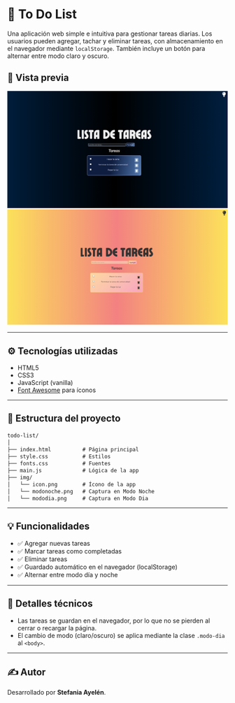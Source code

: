 # 📝 To Do List

Una aplicación web simple e intuitiva para gestionar tareas diarias. Los usuarios pueden agregar, tachar y eliminar tareas, con almacenamiento en el navegador mediante `localStorage`. También incluye un botón para alternar entre modo claro y oscuro.

## 📸 Vista previa
![Modo Noche](img/modonoche.png)  
![Modo Día](img/mododia.png)

---

## ⚙️ Tecnologías utilizadas

- HTML5  
- CSS3  
- JavaScript (vanilla)  
- [Font Awesome](https://fontawesome.com/) para íconos  

---


## 📂 Estructura del proyecto

```
todo-list/
│
├── index.html          # Página principal
├── style.css           # Estilos
├── fonts.css           # Fuentes
├── main.js             # Lógica de la app
├── img/
│   └── icon.png        # Ícono de la app
│   └── modonoche.png   # Captura en Modo Noche 
│   └── mododia.png     # Captura en Modo Dia 
```

---

## 💡 Funcionalidades

- ✅ Agregar nuevas tareas  
- ✅ Marcar tareas como completadas  
- ✅ Eliminar tareas  
- ✅ Guardado automático en el navegador (localStorage)  
- ✅ Alternar entre modo día y noche  

---

## 📌 Detalles técnicos

- Las tareas se guardan en el navegador, por lo que no se pierden al cerrar o recargar la página.
- El cambio de modo (claro/oscuro) se aplica mediante la clase `.modo-dia` al `<body>`.

---

## ✍️ Autor

Desarrollado por **Stefania Ayelén**.